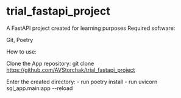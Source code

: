 # trial_fastapi_project
A FastAPI project created for learning purposes
Required software:

Git, Poetry

How to use:

Clone the App repository: git clone https://github.com/AVStorchak/trial_fastapi_project

Enter the created directory:
    - run poetry install
    - run uvicorn sql_app.main:app --reload
